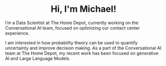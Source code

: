 <h1 align="center">Hi, I'm Michael!</h1>
I’m a Data Scientist at The Home Depot, currently working on the Conversational AI team, focused on optimizing our contact center experience.

I am interested in how probability theory can be used to quantify uncertainty and improve decision making. As a part of the Conversational AI team at The Home Depot, my recent work has been focused on generative AI and Large Language Models.
